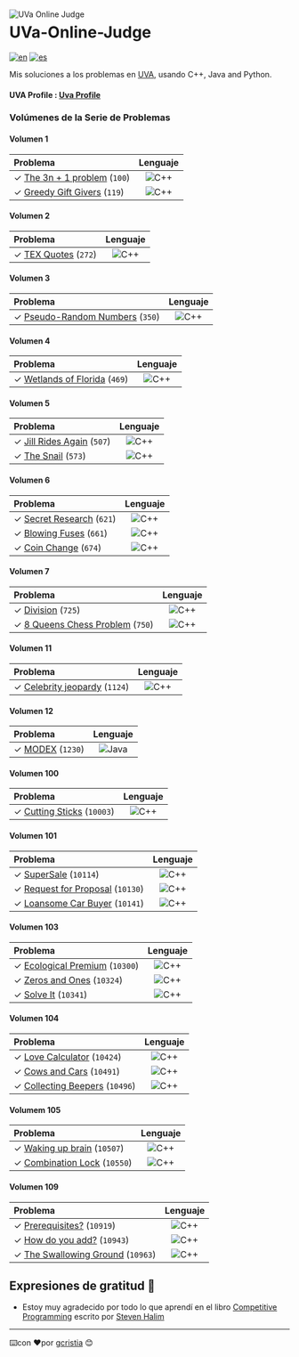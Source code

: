<img src="https://uhunt.onlinejudge.org/images/uva.png" alt="UVa Online Judge" style="float: left; margin-right:10px;margin-top:15px" />

# UVa-Online-Judge
[![en](https://img.shields.io/badge/lang-en-red.svg)](https://github.com/gcristia/UVa-Online-Judge/blob/main/README.md)
[![es](https://img.shields.io/badge/lang-es-yellow.svg)](https://github.com/gcristia/UVa-Online-Judge/blob/main/README.es.md)


Mis soluciones a los problemas en [UVA](https://onlinejudge.org/), usando C++, Java and Python.

<h4>UVA Profile :  <a href="https://uhunt.onlinejudge.org/id/1210764">Uva Profile</a></h4>

### Volúmenes de la Serie de Problemas

#### Volumen 1
| Problema                          | Lenguaje      |
| :---                             |   :----:      |
| ✓ [The 3n + 1 problem][100] (`100`)| ![C++](https://img.shields.io/badge/c++-%2300599C.svg?style=for-the-badge&logo=c%2B%2B&logoColor=white) |
| ✓ [Greedy Gift Givers][100] (`119`)| ![C++](https://img.shields.io/badge/c++-%2300599C.svg?style=for-the-badge&logo=c%2B%2B&logoColor=white) |

#### Volumen 2
| Problema                          | Lenguaje      |
| :---                             |   :----:      |
| ✓ [TEX Quotes][272] (`272`)| ![C++](https://img.shields.io/badge/c++-%2300599C.svg?style=for-the-badge&logo=c%2B%2B&logoColor=white) |

#### Volumen 3
| Problema                          | Lenguaje      |
| :---                             |   :----:      |
| ✓ [Pseudo-Random Numbers][350] (`350`)| ![C++](https://img.shields.io/badge/c++-%2300599C.svg?style=for-the-badge&logo=c%2B%2B&logoColor=white) |

#### Volumen 4
| Problema                         | Lenguaje      |
| :---                             |   :----:      |
| ✓ [Wetlands of Florida][469] (`469`) | ![C++](https://img.shields.io/badge/c++-%2300599C.svg?style=for-the-badge&logo=c%2B%2B&logoColor=white) |

#### Volumen 5
| Problema                          | Lenguaje      |
| :---                             |   :----:      |
| ✓ [Jill Rides Again][507] (`507`)| ![C++](https://img.shields.io/badge/c++-%2300599C.svg?style=for-the-badge&logo=c%2B%2B&logoColor=white) |
| ✓ [The Snail][573] (`573`)| ![C++](https://img.shields.io/badge/c++-%2300599C.svg?style=for-the-badge&logo=c%2B%2B&logoColor=white) |

#### Volumen 6
| Problema                          | Lenguaje      |
| :---                             |   :----:      |
| ✓ [Secret Research][621] (`621`)| ![C++](https://img.shields.io/badge/c++-%2300599C.svg?style=for-the-badge&logo=c%2B%2B&logoColor=white) |
| ✓ [Blowing Fuses][661] (`661`)| ![C++](https://img.shields.io/badge/c++-%2300599C.svg?style=for-the-badge&logo=c%2B%2B&logoColor=white) |
| ✓ [Coin Change][674] (`674`)| ![C++](https://img.shields.io/badge/c++-%2300599C.svg?style=for-the-badge&logo=c%2B%2B&logoColor=white) |

#### Volumen 7
| Problema                          | Lenguaje      |
| :---                             |   :----:      |
| ✓ [Division][725] (`725`) |![C++](https://img.shields.io/badge/c++-%2300599C.svg?style=for-the-badge&logo=c%2B%2B&logoColor=white) |
| ✓ [8 Queens Chess Problem][750] (`750`)| ![C++](https://img.shields.io/badge/c++-%2300599C.svg?style=for-the-badge&logo=c%2B%2B&logoColor=white) |

#### Volumen 11
| Problema                          | Lenguaje      |
| :---                             |   :----:      |
| ✓ [Celebrity jeopardy][1124] (`1124`)| ![C++](https://img.shields.io/badge/c++-%2300599C.svg?style=for-the-badge&logo=c%2B%2B&logoColor=white) |

#### Volumen 12
| Problema                          | Lenguaje      |
| :---                             |   :----:      |
| ✓ [MODEX][1230] (`1230`)| ![Java](https://img.shields.io/badge/java-%23ED8B00.svg?style=for-the-badge&logo=java&logoColor=white) |

#### Volumen 100
| Problema                          | Lenguaje      |
| :---                             |   :----:      |
| ✓ [Cutting Sticks][10003] (`10003`)| ![C++](https://img.shields.io/badge/c++-%2300599C.svg?style=for-the-badge&logo=c%2B%2B&logoColor=white) |

#### Volumen 101
| Problema                          | Lenguaje      |
| :---                             |   :----:      |
| ✓ [SuperSale][10114] (`10114`)| ![C++](https://img.shields.io/badge/c++-%2300599C.svg?style=for-the-badge&logo=c%2B%2B&logoColor=white) |
| ✓ [Request for Proposal][10130] (`10130`)| ![C++](https://img.shields.io/badge/c++-%2300599C.svg?style=for-the-badge&logo=c%2B%2B&logoColor=white) |
| ✓ [Loansome Car Buyer][10141] (`10141`) |![C++](https://img.shields.io/badge/c++-%2300599C.svg?style=for-the-badge&logo=c%2B%2B&logoColor=white) |

#### Volumen 103
| Problema                         | Lenguaje      |
| :---                             |   :----:      |
| ✓ [Ecological Premium][10300] (`10300`)|![C++](https://img.shields.io/badge/c++-%2300599C.svg?style=for-the-badge&logo=c%2B%2B&logoColor=white) |
| ✓ [Zeros and Ones][10324] (`10324`)| ![C++](https://img.shields.io/badge/c++-%2300599C.svg?style=for-the-badge&logo=c%2B%2B&logoColor=white) |
| ✓ [Solve It][10341] (`10341`)| ![C++](https://img.shields.io/badge/c++-%2300599C.svg?style=for-the-badge&logo=c%2B%2B&logoColor=white) |

#### Volumen 104
| Problema                          | Lenguaje      |
| :---                             |   :----:      |
| ✓ [Love Calculator][10424] (`10424`)| ![C++](https://img.shields.io/badge/c++-%2300599C.svg?style=for-the-badge&logo=c%2B%2B&logoColor=white) |
| ✓ [Cows and Cars][10491] (`10491`) |![C++](https://img.shields.io/badge/c++-%2300599C.svg?style=for-the-badge&logo=c%2B%2B&logoColor=white) |
| ✓ [Collecting Beepers][10496] (`10496`) |![C++](https://img.shields.io/badge/c++-%2300599C.svg?style=for-the-badge&logo=c%2B%2B&logoColor=white) |

#### Volumem 105
| Problema                          | Lenguaje      |
| :---                             |   :----:      |
| ✓ [Waking up brain][10507] (`10507`)| ![C++](https://img.shields.io/badge/c++-%2300599C.svg?style=for-the-badge&logo=c%2B%2B&logoColor=white) |
| ✓ [Combination Lock][10550] (`10550`)| ![C++](https://img.shields.io/badge/c++-%2300599C.svg?style=for-the-badge&logo=c%2B%2B&logoColor=white) |

#### Volumen 109
| Problema                          | Lenguaje      |
| :---                             |   :----:      |
| ✓ [Prerequisites?][10919] (`10919`)| ![C++](https://img.shields.io/badge/c++-%2300599C.svg?style=for-the-badge&logo=c%2B%2B&logoColor=white) |
| ✓ [How do you add?][10943] (`10943`)| ![C++](https://img.shields.io/badge/c++-%2300599C.svg?style=for-the-badge&logo=c%2B%2B&logoColor=white) |
| ✓ [The Swallowing Ground][10963] (`10963`)| ![C++](https://img.shields.io/badge/c++-%2300599C.svg?style=for-the-badge&logo=c%2B%2B&logoColor=white) |


## Expresiones de gratitud 🎁
* Estoy muy agradecido por todo lo que aprendí en el libro [Competitive Programming](https://sites.google.com/site/stevenhalim/) escrito por [Steven Halim](https://www.comp.nus.edu.sg/~stevenha/)
---
⌨️con ❤️por [gcristia](https://github.com/gcristia) 😊

[1]: http://uva.onlinejudge.org
[infoSE]: http://uva.onlinejudge.org/index.php?option=com_content&task=view&id=21
[100]: http://uva.onlinejudge.org/external/1/100.html
[119]: http://uva.onlinejudge.org/external/1/119.html

[272]: http://uva.onlinejudge.org/external/2/272.html

[350]: http://uva.onlinejudge.org/external/3/350.html

[469]: http://uva.onlinejudge.org/external/4/469.html

[507]: http://uva.onlinejudge.org/external/5/507.html 
[573]: http://uva.onlinejudge.org/external/5/573.html

[621]: http://uva.onlinejudge.org/external/6/621.html
[661]: http://uva.onlinejudge.org/external/6/661.html 
[674]: http://uva.onlinejudge.org/external/6/674.html

[725]: http://uva.onlinejudge.org/external/7/725.html
[750]: http://uva.onlinejudge.org/external/7/750.html

[1124]: http://uva.onlinejudge.org/external/11/1124.html

[1230]: http://uva.onlinejudge.org/external/12/1230.html

[10003]: http://uva.onlinejudge.org/external/100/10003.html

[10114]: http://uva.onlinejudge.org/external/101/10114.html
[10130]: http://uva.onlinejudge.org/external/101/10130.html
[10141]: http://uva.onlinejudge.org/external/101/10141.html 

[10300]: http://uva.onlinejudge.org/external/103/10300.html 
[10324]: http://uva.onlinejudge.org/external/103/10324.html 
[10341]: http://uva.onlinejudge.org/external/103/10341.html

[10424]: http://uva.onlinejudge.org/external/104/10424.html
[10491]: http://uva.onlinejudge.org/external/104/10491.html
[10496]: http://uva.onlinejudge.org/external/104/10496.html

[10507]: http://uva.onlinejudge.org/external/105/10507.html
[10550]: http://uva.onlinejudge.org/external/105/10550.html 

[10919]: http://uva.onlinejudge.org/external/109/10919.html
[10943]: http://uva.onlinejudge.org/external/109/10943.html
[10963]: http://uva.onlinejudge.org/external/109/10963.html
